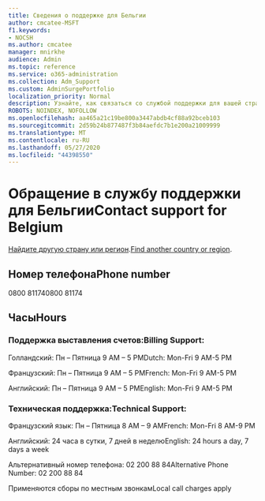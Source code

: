 ```yaml
---
title: Сведения о поддержке для Бельгии
author: cmcatee-MSFT
f1.keywords:
- NOCSH
ms.author: cmcatee
manager: mnirkhe
audience: Admin
ms.topic: reference
ms.service: o365-administration
ms.collection: Adm_Support
ms.custom: AdminSurgePortfolio
localization_priority: Normal
description: Узнайте, как связаться со службой поддержки для вашей страны или региона.
ROBOTS: NOINDEX, NOFOLLOW
ms.openlocfilehash: aa465a21c19be800a3447abdb4cf88a92bceb103
ms.sourcegitcommit: 2d59b24b877487f3b84aefdc7b1e200a21009999
ms.translationtype: MT
ms.contentlocale: ru-RU
ms.lasthandoff: 05/27/2020
ms.locfileid: "44398550"
---
```

# <a name="contact-support-for-belgium"></a><span data-ttu-id="61b29-103">Обращение в службу поддержки для Бельгии</span><span class="sxs-lookup"><span data-stu-id="61b29-103">Contact support for Belgium</span></span>

<span data-ttu-id="61b29-104">[Найдите другую страну или регион](../contact-support-for-business-products.md).</span><span class="sxs-lookup"><span data-stu-id="61b29-104">[Find another country or region](../contact-support-for-business-products.md).</span></span>

## <a name="phone-number"></a><span data-ttu-id="61b29-105">Номер телефона</span><span class="sxs-lookup"><span data-stu-id="61b29-105">Phone number</span></span>
<span data-ttu-id="61b29-106">0800 81174</span><span class="sxs-lookup"><span data-stu-id="61b29-106">0800 81174</span></span>

## <a name="hours"></a><span data-ttu-id="61b29-107">Часы</span><span class="sxs-lookup"><span data-stu-id="61b29-107">Hours</span></span>
### <a name="billing-support"></a><span data-ttu-id="61b29-108">Поддержка выставления счетов:</span><span class="sxs-lookup"><span data-stu-id="61b29-108">Billing Support:</span></span>

<span data-ttu-id="61b29-109">Голландский: Пн – Пятница 9 AM – 5 PM</span><span class="sxs-lookup"><span data-stu-id="61b29-109">Dutch: Mon-Fri 9 AM-5 PM</span></span>

<span data-ttu-id="61b29-110">Французский: Пн – Пятница 9 AM – 5 PM</span><span class="sxs-lookup"><span data-stu-id="61b29-110">French: Mon-Fri 9 AM-5 PM</span></span>

<span data-ttu-id="61b29-111">Английский: Пн – Пятница 9 AM – 5 PM</span><span class="sxs-lookup"><span data-stu-id="61b29-111">English: Mon-Fri 9 AM-5 PM</span></span>

### <a name="technical-support"></a><span data-ttu-id="61b29-112">Техническая поддержка:</span><span class="sxs-lookup"><span data-stu-id="61b29-112">Technical Support:</span></span>

<span data-ttu-id="61b29-113">Французский язык: Пн – Пятница 8 AM – 9 AM</span><span class="sxs-lookup"><span data-stu-id="61b29-113">French: Mon-Fri 8 AM-9 PM</span></span>

<span data-ttu-id="61b29-114">Английский: 24 часа в сутки, 7 дней в неделю</span><span class="sxs-lookup"><span data-stu-id="61b29-114">English: 24 hours a day, 7 days a week</span></span>

<span data-ttu-id="61b29-115">Альтернативный номер телефона: 02 200 88 84</span><span class="sxs-lookup"><span data-stu-id="61b29-115">Alternative Phone Number: 02 200 88 84</span></span>

<span data-ttu-id="61b29-116">Применяются сборы по местным звонкам</span><span class="sxs-lookup"><span data-stu-id="61b29-116">Local call charges apply</span></span>
